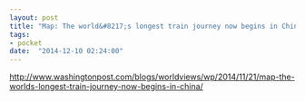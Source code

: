 ```yaml
---
layout: post
title: "Map: The world&#8217;s longest train journey now begins in China - The Washington Post"
tags:
- pocket
date:  "2014-12-10 02:24:00"
---
```


http://www.washingtonpost.com/blogs/worldviews/wp/2014/11/21/map-the-worlds-longest-train-journey-now-begins-in-china/

